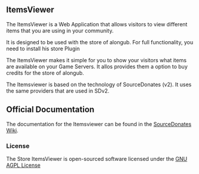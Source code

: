 ## ItemsViewer
The ItemsViewer is a Web Application that allows visitors to view different items that you are using in your community.

It is designed to be used with the store of alongub. For full functionality, you need to install his store Plugin

The ItemsViewer makes it simple for you to show your visitors what items are available on your Game Servers. It allos provides them a option to buy credits for the store of alongub.

The Itemsviewer is based on the technology of SourceDonates (v2). It uses the same providers that are used in SDv2.

## Official Documentation

The documentation for the Itemsviewer can be found in the [SourceDonates Wiki](http://wiki.sourcedonates.com).

### License

The Store ItemsViewer is open-sourced software licensed under the [GNU AGPL License](http://www.gnu.org/licenses/agpl-3.0.html)
